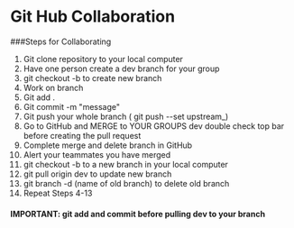 # Git Hub Collaboration

###Steps for Collaborating
1. Git clone repository to your local computer
2. Have one person create a dev branch for your group
3. git checkout -b to create new branch
4. Work on branch
5. Git add .
6. Git commit -m "message"
7. Git push your whole branch ( git push --set upstream_)
8. Go to GitHub and MERGE to YOUR GROUPS dev double check top bar before creating the pull request
9. Complete merge and delete branch in GitHub
10. Alert your teammates you have merged
11. git checkout -b to a new branch in your local computer
12. git pull origin dev to update new branch
13. git branch -d (name of old branch) to delete old branch
14. Repeat Steps 4-13
#### IMPORTANT: git  add and commit before pulling dev to your branch 

